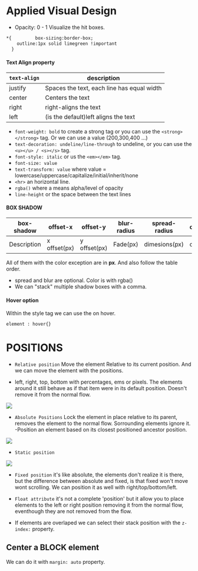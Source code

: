 # Applied Visual Design

- Opacity: 0 - 1
Visualize the hit boxes.
```html
*{         box-sizing:border-box;
    outline:1px solid limegreen !important
  }
```

#### Text Align property

|`text-align`| description|
|---|---|
|justify|Spaces the text, each line has equal width|
|center|Centers the text|
|right|right-aligns the text|
|left|(is the default)left aligns the text|

- `font-weight: bold` to create a strong tag or you can use the `<strong></strong>` tag. Or we can use a value (200,300,400 ...)
- `text-decoration: undeline/line-through` to undeline, or you can use the `<u></u> / <s></s>` tag.
- `font-style: italic` or us the `<em></em>` tag.
- `font-size: value`
- `text-transform: value` where value = lowercase/uppercase/capitalize/initial/inherit/none
- `<hr>` an horizontal line.
- `rgba()` where a means  alpha/level of opacity
- `line-height` or the space between the text lines

#### BOX SHADOW

|box-shadow|offset-x|offset-y|blur-radius|spread-radius|color|
|---|---|---|---|---|---| 
|Description|x offset(px)|y offset(px)|Fade(px)|dimesions(px)|color|

All of them with the color exception are in **px**.
 And also follow the table order.
- spread and blur are optional. Color is with rgba()
- We can "stack" multiple shadow boxes with a comma. 

#### Hover option
Within the style tag we can use the on hover.
```html 
element : hover{}
```

# POSITIONS
- `Relative position`
Move the element Relative to its current position. And we can move the element with the positions.
 * left, right, top, bottom with percentages, ems or pixels.
The elements around it still behave as if that item were in its default position. Doesn't remove it from the normal flow.

<img src="https://miro.medium.com/max/910/1*3N2ousp3yth9ovHA8TpDZw.png">

- `Absolute Positions`
Lock the element in place relative to its parent, removes the element to the normal flow. Sorrounding elements ignore it.
 -Position an element based on its closest positioned ancestor position.

<img src="https://miro.medium.com/max/686/1*XDqGjAEa_sNL1OlPQhEb7A.png">

- `Static position`

<img src="https://miro.medium.com/max/858/1*iVt-tUfGKHZyEkspuu7LlQ.png">

- `Fixed position` it's like absolute, the elements don't realize it is there, but the difference between absolute and fixed, is that fixed won't move wont scrolling. We can position it as well with right/top/bottom/left.

- `Float attribute` it's not a complete 'position' but it allow you to place elements to the left or right position removing it from the normal flow, eventhough they are not removed from the flow.

* If elements are overlaped we can select their stack position with the `z-index:` property.

## Center a BLOCK element

We can do it with `margin: auto` property.
